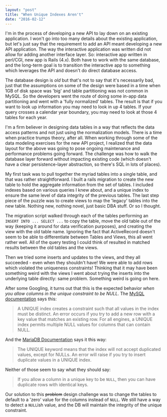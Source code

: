 ```yaml
---
layout: "post"
title: "When Unique Indexes Aren't"
date: "2016-02-12"
---
```


I'm in the process of developing a new API to lay down on an existing application. I won't go into too many details about the existing application, but let's just say that the requirement to add an API meant developing a new API application. The way the interactive application was written did not allow for adding another interface layer. So: interactive app written in perl/CGI, new app is Rails (4.x). Both have to work with the same database, and the long-term goal is to transition the interactive app to something which leverages the API and doesn't do direct database access.

The database design is _old_ but that's not to say that it's necessarily bad, just that the assumptions on some of the design were based in a time when 1GB of disk space was 'big' and table partitioning was not common in MySQL. So the developers went the route of doing some in-app data partitioning and went with a 'fully normalized' tables. The result is that if you want to look up information you may need to look in up 4 tables. If your query crosses a calendar year boundary, you may need to look at those 4 tables for each year.

I'm a firm believer in designing data tables in a way that reflects the data access patterns and not just using the normalization models. There is a time when practice trumps theory, after all. When working through some of the data modeling exercises for the new API project, I realized that the data layout for the above was going to pose ongoing maintenance and performance problems going forward. The challenge was how to walk the database layer forward without impacting existing code (which doesn't have a clear persistence-layer abstraction, so there's SQL in lots of places).

My first task was to pull together the myriad tables into a single table, and that was rather straightforward. I built a rails migration to create the new table to hold the aggregate information from the set of tables. I included indexes based on various queries I knew about, and a unique index to ensure the same level of data integrity of the previous tables. The last step piece of the puzzle was to create views to map the 'legacy' tables into the new table. Nothing new, nothing novel, just basic DBA stuff. Or so I thought.

The migration script walked through each of the tables performing an `INSERT INTO ... SELECT ...` to copy the table, move the old table out of the way (keeping it around for data verification purposes), and creating the view with the old table name. Ignoring the fact that ActiveRecord doesn't seem to be able to differentiate between Tables and Views, this all went rather well. All of the query testing I could think of resulted in matched results between the old tables and the views.

Then we tried some inserts and updates to the views, and they all succeeded - even when they shouldn't have! We were able to add rows which violated the uniqueness constraints! Thinking that it may have been something weird with the views I went about trying the inserts into the underlying table directly: same problem. Something weird is going on here.

After some Googling, it turns out that this is the expected behavior *when you allow columns in the unique constraint to be NULL*. The [MySQL documentation](https://dev.mysql.com/doc/refman/5.7/en/create-table.html) says this:

> A UNIQUE index creates a constraint such that all values in the index must be distinct. An error occurs if you try to add a new row with a key value that matches an existing row. For all engines, a UNIQUE index permits multiple NULL values for columns that can contain NULL.

And the [MariaDB Documentation](https://mariadb.com/kb/en/mariadb/create-table/) says it this way:

> The UNIQUE keyword means that the index will not accept duplicated values, except for NULLs. An error will raise if you try to insert duplicate values in a UNIQUE index.

Neither of those seem to say what they should say:

> If you allow a column in a unique key to be `NULL`, then you can have duplicate rows with identical keys.

Our solution to this ~~problem~~ design challenge was to change the tables to default to a 'zero' value for the columns instead of `NULL`. We still have a way to detect a `NULL`ish value, and the DB will maintain the integrity of the unique constraint.
